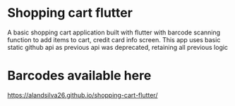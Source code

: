 # Shopping cart flutter

A basic shopping cart application built with flutter with barcode scanning function to add items to cart, credit card info screen. This app uses basic static github api as previous api was deprecated, retaining all previous logic

# Barcodes available here
https://alandsilva26.github.io/shopping-cart-flutter/
